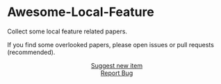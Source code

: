 # Awesome-Local-Feature

Collect some local feature related papers. 

If you find some overlooked papers, please open issues or pull requests (recommended).

<p align="center">
    <a href="https://github.com/subeeshvasu/Awesome-Deblurring/pulls/new">Suggest new item</a>
    <br />
    <a href="https://github.com/subeeshvasu/Awesome-Deblurring/issues/new">Report Bug</a>
</p>

